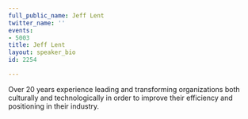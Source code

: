 ```yaml
---
full_public_name: Jeff Lent
twitter_name: ''
events:
- 5003
title: Jeff Lent
layout: speaker_bio
id: 2254

---
```

Over 20 years experience leading and transforming  organizations both culturally and technologically in order to improve their efficiency and positioning in their industry.